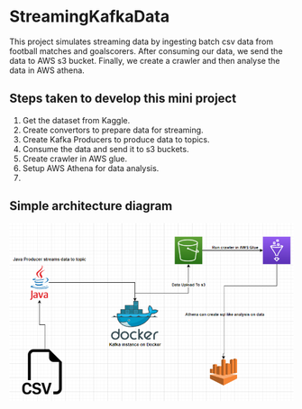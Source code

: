 # StreamingKafkaData
This project simulates streaming data by ingesting batch csv data from football matches and goalscorers.
After consuming our data, we send the data to AWS s3 bucket.
Finally, we create a crawler and then analyse the data in AWS athena.


## Steps taken to develop this mini project
1. Get the dataset from Kaggle.
2. Create convertors to prepare data for streaming.
3. Create Kafka Producers to produce data to topics.
4. Consume the data and send it to s3 buckets.
5. Create crawler in AWS glue.
6. Setup AWS Athena for data analysis.
7. 
## Simple architecture diagram
![alt text](https://github.com/Sk00sha/StreamingKafkaData/blob/master/Diagram.PNG)